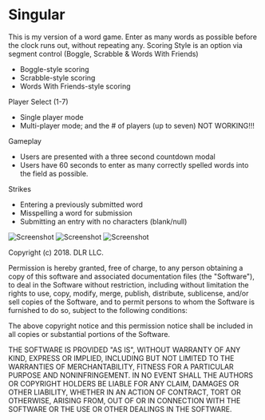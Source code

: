 # Singular
This is my version of a word game. Enter as  many words as possible before the clock runs out, without repeating any.
Scoring Style is an option via segment control (Boggle, Scrabble & Words With Friends)
- Boggle-style scoring
- Scrabble-style scoring
- Words With Friends-style scoring

Player Select (1-7)
- Single player mode
- Multi-player mode; and the # of players (up to seven) NOT WORKING!!!
  
Gameplay
- Users are presented with a three second countdown modal
- Users have 60 seconds to enter as many correctly spelled words into the field as possible. 

Strikes
- Entering a previously submitted word
- Misspelling a word for submission
- Submitting an entry with no characters (blank/null)

![Screenshot](IMG_0081.png)   ![Screenshot](IMG_0083.png)   ![Screenshot](IMG_0082.png) 

Copyright (c) 2018. DLR LLC.

Permission is hereby granted, free of charge, to any person obtaining a copy
of this software and associated documentation files (the "Software"), to deal
in the Software without restriction, including without limitation the rights
to use, copy, modify, merge, publish, distribute, sublicense, and/or sell
copies of the Software, and to permit persons to whom the Software is
furnished to do so, subject to the following conditions:

The above copyright notice and this permission notice shall be included in all
copies or substantial portions of the Software.

THE SOFTWARE IS PROVIDED "AS IS", WITHOUT WARRANTY OF ANY KIND, EXPRESS OR
IMPLIED, INCLUDING BUT NOT LIMITED TO THE WARRANTIES OF MERCHANTABILITY,
FITNESS FOR A PARTICULAR PURPOSE AND NONINFRINGEMENT. IN NO EVENT SHALL THE
AUTHORS OR COPYRIGHT HOLDERS BE LIABLE FOR ANY CLAIM, DAMAGES OR OTHER
LIABILITY, WHETHER IN AN ACTION OF CONTRACT, TORT OR OTHERWISE, ARISING FROM,
OUT OF OR IN CONNECTION WITH THE SOFTWARE OR THE USE OR OTHER DEALINGS IN THE
SOFTWARE.
